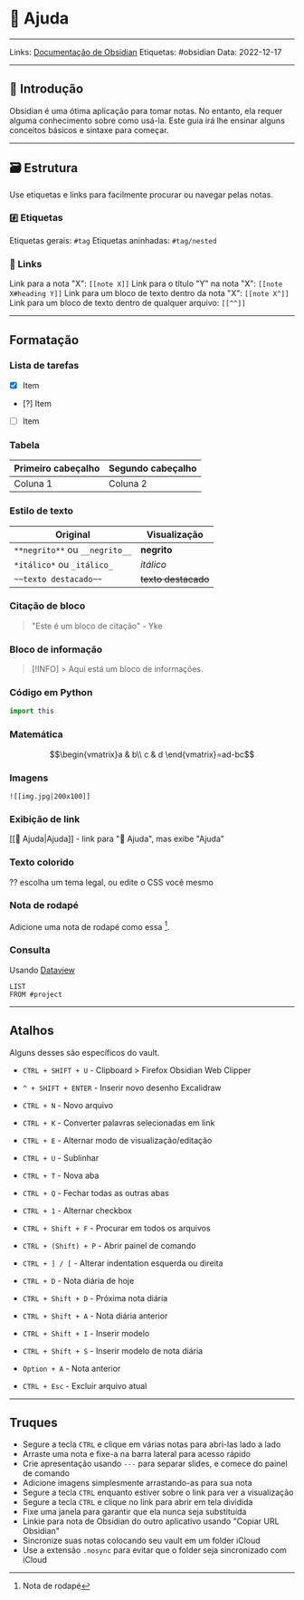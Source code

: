 # 🤔 Ajuda

---

Links: [Documentação de Obsidian](https://help.obsidian.md/Obsidian/Index)
Etiquetas: #obsidian
Data: 2022-12-17

---

## 👋 Introdução

Obsidian é uma ótima aplicação para tomar notas. No entanto, ela requer alguma conhecimento sobre como usá-la. Este guia irá lhe ensinar alguns conceitos básicos e sintaxe para começar.

---

## 🗃 Estrutura

Use etiquetas e links para facilmente procurar ou navegar pelas notas.

### `#️⃣` Etiquetas

Etiquetas gerais:  `#tag`
Etiquetas aninhadas:  `#tag/nested`

### 🔗 Links

Link para a nota "X":  `[[note X]]`
Link para o título "Y" na nota "X":  `[[note X#heading Y]]`
Link para um bloco de texto dentro da nota "X":  `[[note X^]]` 
Link para um bloco de texto dentro de qualquer arquivo:  `[[^^]]`

---

## Formatação

### Lista de tarefas

- [x] Item
- [?] Item
- [ ] Item

### Tabela

| Primeiro cabeçalho | Segundo cabeçalho |
|--------------|---------------|
| Coluna 1        | Coluna 2         |

### Estilo de texto

| Original                 | Visualização                |
| ------------------------ | ------------------- |
| `**negrito**` ou `__negrito__` | **negrito**            |
| `*itálico*` ou `_itálico_` | *itálico*            |
| `~~texto destacado~~`    | ~~texto destacado~~ |

### Citação de bloco

> "Este é um bloco de citação" - Yke

### Bloco de informação

> [!INFO] > Aqui está um bloco de informações.

### Código em Python

```python
import this
```

### Matemática

$$\begin{vmatrix}a & b\\ c & d \end{vmatrix}=ad-bc$$

### Imagens

`![[img.jpg|200x100]]`

### Exibição de link

[[🤔 Ajuda|Ajuda]] - link para "🤔 Ajuda", mas exibe "Ajuda"

### Texto colorido

?? escolha um tema legal, ou edite o CSS você mesmo

### Nota de rodapé

Adicione uma nota de rodapé como essa [^1].

[^1]: Nota de rodapé

### Consulta

Usando [Dataview](https://blacksmithgu.github.io/obsidian-dataview/)
```dataview
LIST
FROM #project
```

---

## Atalhos

Alguns desses são específicos do vault.

- `CTRL + SHIFT + U` - Clipboard > Firefox Obsidian Web Clipper

- `^ + SHIFT + ENTER` - Inserir novo desenho Excalidraw
- `CTRL + N` - Novo arquivo
- `CTRL + K` - Converter palavras selecionadas em link
- `CTRL + E` - Alternar modo de visualização/editação
- `CTRL + U` - Sublinhar
- `CTRL + T` - Nova aba
- `CTRL + Q` - Fechar todas as outras abas
- `CTRL + 1` - Alternar checkbox
- `CTRL + Shift + F` - Procurar em todos os arquivos
- `CTRL + (Shift) + P` - Abrir painel de comando
- `CTRL + ] / [` - Alterar indentation esquerda ou direita
- `CTRL + D` - Nota diária de hoje
- `CTRL + Shift + D` - Próxima nota diária
- `CTRL + Shift + A` - Nota diária anterior
- `CTRL + Shift + I` - Inserir modelo
- `CTRL + Shift + S` - Inserir modelo de nota diária
- `Option + A` - Nota anterior
- `CTRL + Esc` - Excluir arquivo atual

---

## Truques

- Segure a tecla `CTRL` e clique em várias notas para abri-las lado a lado
- Arraste uma nota e fixe-a na barra lateral para acesso rápido
- Crie apresentação usando `---` para separar slides, e comece do painel de comando
- Adicione imagens simplesmente arrastando-as para sua nota
- Segure a tecla `CTRL` enquanto estiver sobre o link para ver a visualização
- Segure a tecla `CTRL` e clique no link para abrir em tela dividida
- Fixe uma janela para garantir que ela nunca seja substituída
- Linkie para nota de Obsidian do outro aplicativo usando "Copiar URL Obsidian"
- Sincronize suas notas colocando seu vault em um folder iCloud
- Use a extensão `.nosync` para evitar que o folder seja sincronizado com iCloud